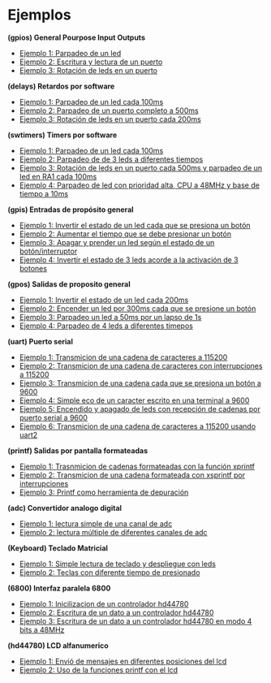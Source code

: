 Ejemplos
=======

**(gpios) General Pourpose Input  Outputs**

- [Ejemplo 1: Parpadeo de un led](https://github.com/Hotboards/Examples/blob/master/Microchip/gpios1.X/main.c)
- [Ejemplo 2: Escritura y lectura de un puerto](https://github.com/Hotboards/Examples/blob/master/Microchip/gpios2.X/main.c)
- [Ejemplo 3: Rotación de leds en un puerto](https://github.com/Hotboards/Examples/blob/master/Microchip/gpios3.X/main.c)

**(delays) Retardos por software**

- [Ejemplo 1: Parpadeo de un led cada 100ms](https://github.com/Hotboards/Examples/blob/master/Microchip/delays1.X/main.c)
- [Ejemplo 2: Parpadeo de un puerto completo a 500ms](https://github.com/Hotboards/Examples/blob/master/Microchip/delays2.X/main.c)
- [Ejemplo 3: Rotación de leds en un puerto cada 200ms](https://github.com/Hotboards/Examples/blob/master/Microchip/delays3.X/main.c)

**(swtimers) Timers por software**

- [Ejemplo 1: Parpadeo de un led cada 100ms](http://github.com/Hotboards/Examples/blob/master/Microchip/swtimers1.X/main.c)
- [Ejemplo 2: Parpadeo de de 3 leds a diferentes tiempos](http://github.com/Hotboards/Examples/blob/master/Microchip/swtimers2.X/main.c)
- [Ejemplo 3: Rotación de leds en un puerto cada 500ms y parpadeo de un led en RA1 cada 100ms](http://github.com/Hotboards/Examples/blob/master/Microchip/swtimers3.X/main.c)
- [Ejemplo 4: Parpadeo de led con prioridad alta, CPU a 48MHz y base de tiempo a 10ms](http://github.com/Hotboards/Examples/blob/master/Microchip/swtimers4.X/main.c)

**(gpis) Entradas de propósito general**

- [Ejemplo 1: Invertir el estado de un led cada que se presiona un botón](http://github.com/Hotboards/Examples/blob/master/Microchip/gpis1.X/main.c)
- [Ejemplo 2: Aumentar el tiempo que se debe presionar un botón](http://github.com/Hotboards/Examples/blob/master/Microchip/gpis2.X/main.c)
- [Ejemplo 3: Apagar y prender un led según el estado de un botón/interruptor](http://github.com/Hotboards/Examples/blob/master/Microchip/gpis3.X/main.c)
- [Ejemplo 4: Invertir el estado de 3 leds acorde a la activación de 3 botones](http://github.com/Hotboards/Examples/blob/master/Microchip/gpis4.X/main.c)

**(gpos) Salidas de proposito general**

- [Ejemplo 1: Invertir el estado de un led cada 200ms](http://github.com/Hotboards/Examples/blob/master/Microchip/gpos1.X/main.c)
- [Ejemplo 2: Encender un led por 300ms cada que se presione un botón](http://github.com/Hotboards/Examples/blob/master/Microchip/gpos2.X/main.c)
- [Ejemplo 3: Parpadeo un led a 50ms por un lapso de 1s](http://github.com/Hotboards/Examples/blob/master/Microchip/gpos3.X/main.c)
- [Ejemplo 4: Parpadeo de 4 leds a diferentes timepos](http://github.com/Hotboards/Examples/blob/master/Microchip/gpos4.X/main.c)

**(uart) Puerto serial**

- [Ejemplo 1: Transmicion de una cadena de caracteres a 115200](http://github.com/Hotboards/Examples/blob/master/Microchip/uart1.X/main.c)
- [Ejemplo 2: Transmicion de una cadena de caracteres con interrupciones a 115200](http://github.com/Hotboards/Examples/blob/master/Microchip/uart2.X/main.c)
- [Ejemplo 3: Transmicion de una cadena cada que se presiona un botón a 9600](http://github.com/Hotboards/Examples/blob/master/Microchip/uart3.X/main.c)
- [Ejemplo 4: Simple eco de un caracter escrito en una terminal a 9600](http://github.com/Hotboards/Examples/blob/master/Microchip/uart4.X/main.c)
- [Ejemplo 5: Encendido y apagado de leds con recepción de cadenas por puerto serial a 9600](http://github.com/Hotboards/Examples/blob/master/Microchip/uart5.X/main.c)
- [Ejemplo 6: Transmicion de una cadena de caracteres a 115200 usando uart2](http://github.com/Hotboards/Examples/blob/master/Microchip/uart6.X/main.c)

**(printf) Salidas por pantalla formateadas**

- [Ejemplo 1: Trasnmicion de cadenas formateadas con la función xprintf](http://github.com/Hotboards/Examples/blob/master/Microchip/printf1.X/main.c)
- [Ejemplo 2: Transmicion de una cadena formateada con xsprintf por interrupciones](http://github.com/Hotboards/Examples/blob/master/Microchip/printf2.X/main.c)
- [Ejemplo 3: Printf como herramienta de depuración](http://github.com/Hotboards/Examples/blob/master/Microchip/printf3.X/main.c)

**(adc) Convertidor analogo digital**

- [Ejemplo 1: lectura simple de una canal de adc](http://github.com/Hotboards/Examples/blob/master/Microchip/adc1.X/main.c)
- [Ejemplo 2: lectura múltiple de diferentes canales de adc](http://github.com/Hotboards/Examples/blob/master/Microchip/adc2.X/main.c)

**(Keyboard) Teclado Matricial** 

- [Ejemplo 1: Simple lectura de teclado y despliegue con leds](http://github.com/Hotboards/Examples/blob/master/Microchip/keyboard1.X/main.c)
- [Ejemplo 2: Teclas con diferente tiempo de presionado](http://github.com/Hotboards/Examples/blob/master/Microchip/keyboard2.X/main.c)

**(6800) Interfaz paralela 6800**

- [Ejemplo 1: Inicilizacion de un controlador hd44780](http://github.com/Hotboards/Examples/blob/master/Microchip/68001.X/main.c)
- [Ejemplo 2: Escritura de un dato a un controlador hd44780](http://github.com/Hotboards/Examples/blob/master/Microchip/68002.X/main.c)
- [Ejemplo 3: Escritura de un dato a un controlador hd44780 en modo 4 bits a 48MHz](http://github.com/Hotboards/Examples/blob/master/Microchip/68003.X/main.c)

**(hd44780) LCD alfanumerico**

- [Ejemplo 1: Envió de mensajes en diferentes posiciones del lcd](http://github.com/Hotboards/Examples/blob/master/Microchip/hd447801.X/main.c)
- [Ejemplo 2: Uso de la funciones printf con el lcd](http://github.com/Hotboards/Examples/blob/master/Microchip/hd447802.X/main.c)

